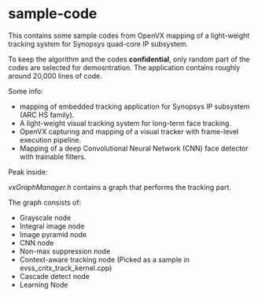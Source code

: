 # sample-code
This contains some sample codes from OpenVX mapping of a light-weight tracking system for Synopsys quad-core IP subsystem.

To keep the algorithm and the codes **confidential**, only random part of the codes are selected for demosntration.
The application contains roughly around 20,000 lines of code.

Some info:
- mapping of embedded tracking application for Synopsys IP subsystem (ARC HS family).
- A light-weight visual tracking system for long-term face tracking.
- OpenVX capturing and mapping of a visual tracker with frame-level execution pipeline.
- Mapping of a deep Convolutional Neural Network (CNN) face detector with trainable filters.

Peak inside:

*vxGraphManager.h* contains a graph that performs the tracking part.

The graph consists of:
- Grayscale node
- Integral image node
- Image pyramid node
- CNN node
- Non-max suppression node
- Context-aware tracking node (Picked as a sample in evss_cntx_track_kernel.cpp)
- Cascade detect node
- Learning Node
